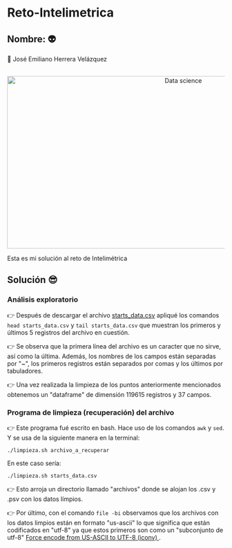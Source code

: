 # Reto-Intelimetrica

## Nombre: :alien:

:space_invader: José Emiliano Herrera Velázquez

<div align="center">
	<br>
	<a href="https://raw.githubusercontent.com/sindresorhus/css-in-readme-like-wat/main/readme.md">
		<img src="https://media0.giphy.com/media/SVCSsoKU5v6ZJLk07n/giphy.gif?cid=790b76117bed0624b9957059e56be86d39ee97e200035864&rid=giphy.gif&ct=g" width="800" height="400" alt="Data science">
	</a>
	<br>
</div>

Esta es mi solución al reto de Intelimétrica

## Solución :sunglasses:

### Análisis exploratorio
:point_right: Después de descargar el archivo [starts_data.csv](https://recruiting-datasets.s3.us-east-2.amazonaws.com/starts_data.csv) apliqué los comandos `head starts_data.csv` y `tail starts_data.csv` que muestran los primeros y últimos 5 registros del archivo en cuestión.


:point_right: Se observa que la primera línea del archivo es un caracter que no sirve, así como la última. Además, los nombres de los campos están separadas por "~", los primeros registros están separados por comas y los últimos por tabuladores. 

:point_right: Una vez realizada la limpieza de los puntos anteriormente mencionados obtenemos un "dataframe" de dimensión 119615 registros y 37 campos.

### Programa de limpieza (recuperación) del archivo

:point_right: Este programa fué escrito en bash. Hace uso de los comandos `awk` y `sed`. Y se usa de la siguiente manera en la terminal:

`./limpieza.sh archivo_a_recuperar`

En este caso sería:

`./limpieza.sh starts_data.csv`

:point_right: Esto arroja un directorio llamado "archivos" donde se alojan los .csv y .psv con los datos límpios.

:point_right: Por último, con el comando `file -bi` observamos que los archivos con los datos limpios están en formato "us-ascii" lo que significa que están codificados en "utf-8" ya que estos primeros son como un "subconjunto de utf-8" [Force encode from US-ASCII to UTF-8 (iconv)
](https://stackoverflow.com/questions/11303405/force-encode-from-us-ascii-to-utf-8-iconv).

